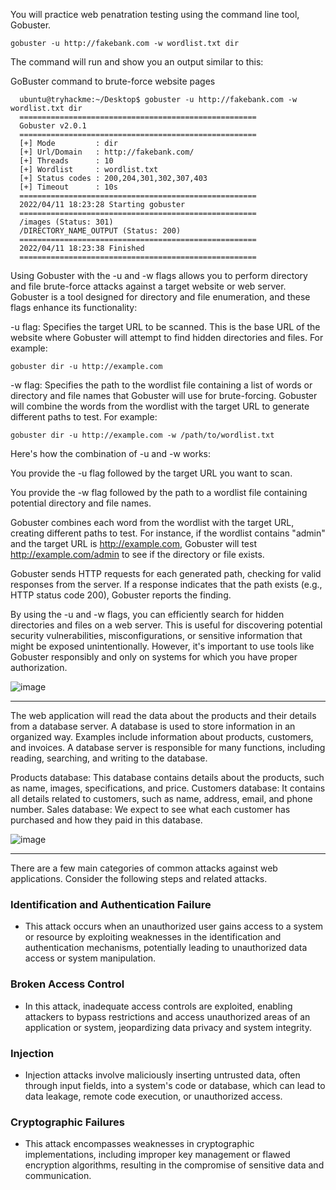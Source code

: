 You will practice web penatration testing using the command line tool, Gobuster.

    gobuster -u http://fakebank.com -w wordlist.txt dir

The command will run and show you an output similar to this:

GoBuster command to brute-force website pages
     
      ubuntu@tryhackme:~/Desktop$ gobuster -u http://fakebank.com -w wordlist.txt dir
      =====================================================
      Gobuster v2.0.1
      =====================================================
      [+] Mode         : dir
      [+] Url/Domain   : http://fakebank.com/
      [+] Threads      : 10
      [+] Wordlist     : wordlist.txt
      [+] Status codes : 200,204,301,302,307,403
      [+] Timeout      : 10s
      =====================================================
      2022/04/11 18:23:28 Starting gobuster
      =====================================================
      /images (Status: 301)
      /DIRECTORY_NAME_OUTPUT (Status: 200)
      =====================================================
      2022/04/11 18:23:38 Finished
      =====================================================

Using Gobuster with the -u and -w flags allows you to perform directory and file brute-force attacks against a target website or web server. Gobuster is a tool designed for directory and file enumeration, and these flags enhance its functionality:

-u flag: Specifies the target URL to be scanned. This is the base URL of the website where Gobuster will attempt to find hidden directories and files. For example:

    gobuster dir -u http://example.com

-w flag: Specifies the path to the wordlist file containing a list of words or directory and file names that Gobuster will use for brute-forcing. Gobuster will combine the words from the wordlist with the target URL to generate different paths to test. For example:

    gobuster dir -u http://example.com -w /path/to/wordlist.txt

Here's how the combination of -u and -w works:

You provide the -u flag followed by the target URL you want to scan.

You provide the -w flag followed by the path to a wordlist file containing potential directory and file names.

Gobuster combines each word from the wordlist with the target URL, creating different paths to test. For instance, if the wordlist contains "admin" and the target URL is http://example.com, Gobuster will test http://example.com/admin to see if the directory or file exists.

Gobuster sends HTTP requests for each generated path, checking for valid responses from the server. If a response indicates that the path exists (e.g., HTTP status code 200), Gobuster reports the finding.

By using the -u and -w flags, you can efficiently search for hidden directories and files on a web server. This is useful for discovering potential security vulnerabilities, misconfigurations, or sensitive information that might be exposed unintentionally. However, it's important to use tools like Gobuster responsibly and only on systems for which you have proper authorization. 

![image](https://github.com/testcomputer/TryHackMe-Modules/assets/104815254/6220e4e6-9df3-4e6d-b6e7-78de744089a5)

---
   
The web application will read the data about the products and their details from a database server. A database is used to store 
information in an organized way. Examples include information about products, customers, and invoices. A database server is 
responsible for many functions, including reading, searching, and writing to the database.


Products database: This database contains details about the products, such as name, images, specifications, and price.
Customers database: It contains all details related to customers, such as name, address, email, and phone number.
Sales database: We expect to see what each customer has purchased and how they paid in this database.


![image](https://github.com/testcomputer/TryHackMe-Modules/assets/104815254/9bfca321-a8f0-424a-80a3-32bef8aa1f9f)

---

There are a few main categories of common attacks against web applications. Consider the following steps and related attacks.

<h3> Identification and Authentication Failure </h3>

+ This attack occurs when an unauthorized user gains access to a system or resource by exploiting weaknesses in the identification and 
authentication mechanisms, potentially leading to unauthorized data access or system manipulation.

<h3> Broken Access Control </h3>

* In this attack, inadequate access controls are exploited, enabling attackers to bypass restrictions and access unauthorized areas of 
 an application or system, jeopardizing data privacy and system integrity.

<h3> Injection </h3>

* Injection attacks involve maliciously inserting untrusted data, often through input fields, into a system's code or database, which 
 can lead to data leakage, remote code execution, or unauthorized access.

<h3> Cryptographic Failures </h3> 

* This attack encompasses weaknesses in cryptographic implementations, including improper key management or flawed encryption 
algorithms, resulting in the compromise of sensitive data and communication.

